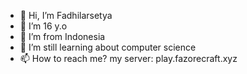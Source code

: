 - 👋 Hi, I’m Fadhilarsetya
- 👀 I’m 16 y.o
- 🌱 I’m from Indonesia
- 💞️ I’m still learning about computer science
- 📫 How to reach me? my server: play.fazorecraft.xyz

<!---
Fadhilarsetya/Fadhilarsetya is a ✨ special ✨ repository because its `README.md` (this file) appears on your GitHub profile.
You can click the Preview link to take a look at your changes.
--->
